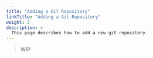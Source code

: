 ```yaml
---
title: "Adding a Git Repository"
linkTitle: "Adding a Git Repository"
weight: 2
description: >
  This page describes how to add a new git repository.
---
```


> WIP
